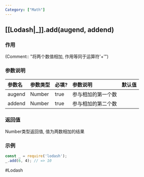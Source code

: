 ```yaml
---
Category: ["Math"]
---
```

## [[Lodash|_]].add(augend, addend)
### 作用
(Comment:: "将两个数值相加, 作用等同于运算符\'+\'")

### 参数说明
|参数名|参数类型|必填?|参数说明|默认值|
|:-|:-|:-|:-|:-|
|augend|Number|true|参与相加的第一个数||
|addend|Number|true|参与相加的第二个数||

### 返回值
Number类型返回值, 值为两数相加的结果

### 示例
```javascript
const _ = require('lodash');
_.add(6, 4); // => 10
```

#Lodash 